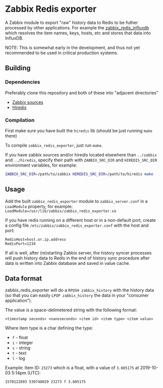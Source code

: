 # Zabbix Redis exporter

A Zabbix module to export "raw" history data to Redis to be futher processed by other applications. For example the [zabbix_redis_influxdb](https://github.com/2kgwf/zabbix_redis_influxdb) which resolves the item names, keys, hosts, etc and stores that data into InfluxDB.

NOTE: This is somewhat early in the development, and thus not yet recommended to be used in critical production systems.

## Building

### Dependencies

Preferably clone this repository and both of these into "adjacent directories"

- [Zabbix sources](https://git.zabbix.com/projects/ZBX/repos/zabbix/browse)
- [Hiredis](https://github.com/redis/hiredis)

### Compilation

First make sure you have built the `hiredis` lib (should be just running `make` there)

To compile `zabbix_redis_exporter`, just run `make`.

If you have zabbix sources and/or hiredis located elsewhere than `../zabbix` and `../hiredis`, specify their path with `ZABBIX_SRC_DIR` and `HIREDIS_SRC_DIR` environment variables, for example:

```sh
ZABBIX_SRC_DIR=/path/to/zabbix HIREDIS_SRC_DIR=/path/to/hiredis make
```

## Usage

Add the built `zabbix_redis_exporter` module to `zabbix_server.conf` in a `LoadModule` property, for example: `LoadModule=/usr/lib/zabbix/zabbix_redis_exporter.so`

If you have redis running on a different host or in a non-default port, create a config file `/etc/zabbix/zabbix_redis_exporter.conf` with the host and port:

```
RedisHost=host.or.ip.address
RedisPort=1234
```

If all is well, after (re)starting Zabbix server, the history syncer processes will push history data to Redis in the end of history sync procedure after data is written into Zabbix database and saved in value cache.

## Data format

zabbix_redis_exporter will do a `RPUSH zabbix_history` with the history data (so that you can easily `LPOP zabbix_history` the data in your "consumer application").

The value is a space-delimetered string with the following format:

`<timestamp seconds> <nanoseconds> <item id> <item type> <item value>`

Where item type is a char defining the type:

- `f` - float
- `i` - integer
- `s` - string
- `t` - text
- `l` - log

Example: Item ID: `23273` which is a float, with a value of `3.605175` at 2019-10-03 5:14pm (UTC):

`1570122893 539748029 23273 f 3.605175`
